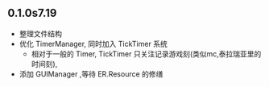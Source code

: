 ﻿## 0.1.0s7.19
- 整理文件结构
- 优化 TimerManager, 同时加入 TickTimer 系统
    - 相对于一般的 Timer, TickTimer 只关注记录游戏刻(类似mc,泰拉瑞亚里的时间刻),
- 添加 GUIManager ,等待 ER.Resource 的修缮
